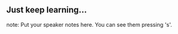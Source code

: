 ##  Just keep learning...

note:
    Put your speaker notes here.
    You can see them pressing 's'.
